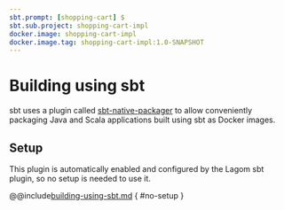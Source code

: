 ```yaml
---
sbt.prompt: [shopping-cart] $
sbt.sub.project: shopping-cart-impl
docker.image: shopping-cart-impl
docker.image.tag: shopping-cart-impl:1.0-SNAPSHOT
---
```

# Building using sbt

sbt uses a plugin called [sbt-native-packager](https://www.scala-sbt.org/sbt-native-packager/) to allow conveniently packaging Java and Scala applications built using sbt as Docker images.

## Setup

This plugin is automatically enabled and configured by the Lagom sbt plugin, so no setup is needed to use it.

@@include[building-using-sbt.md](../includes/building-using-sbt.md) { #no-setup }
